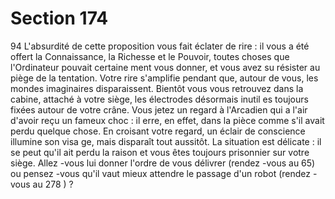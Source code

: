 # Section 174

94
L'absurdité de cette proposition vous fait éclater de rire : il vous a
été offert la Connaissance, la Richesse et le Pouvoir, toutes
choses que l'Ordinateur pouvait certaine ment vous donner, et
vous avez su résister au piège de la tentation. Votre rire
s'amplifie pendant que, autour de vous, les mondes imaginaires
disparaissent. Bientôt vous vous retrouvez dans la cabine,
attaché  à votre siège, les électrodes désormais inutil es toujours
fixées autour de votre crâne. Vous jetez un regard  à l'Arcadien
qui a l'air d'avoir reçu un fameux choc : il erre, en effet, dans la
pièce comme s'il avait perdu quelque chose. En croisant votre
regard, un éclair de conscience illumine son visa ge, mais
disparaît tout aussitôt. La situation est délicate : il se peut qu'il
ait perdu la raison et vous êtes toujours prisonnier sur votre
siège. Allez -vous lui donner l'ordre de vous délivrer (rendez -vous
au 65) ou pensez -vous qu'il vaut mieux attendre le passage d'un
robot (rendez -vous au 278 ) ?